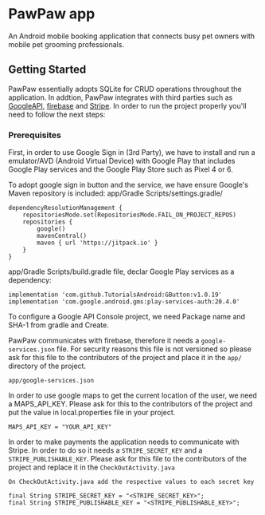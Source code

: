 # PawPaw app
An Android mobile booking application that connects busy pet owners with mobile pet grooming professionals. 

## Getting Started
PawPaw essentially adopts SQLite for CRUD operations throughout the application. In addtion, PawPaw integrates with third parties such as [GoogleAPI](https://developers.google.com/identity/sign-in/android/start-integrating), [firebase](https://firebase.google.com/) and [Stripe](https://stripe.com/en-ca). In order to run the project properly you'll need to follow the next steps:

### Prerequisites

First, in order to use Google Sign in (3rd Party), we have to install and run a emulator/AVD (Android Virtual Device) with Google Play that includes Google Play services and the Google Play Store such as Pixel 4 or 6.

To adopt google sign in button and the service, we have ensure Google's Maven repository is included:
app/Gradle Scripts/settings.gradle/
```
dependencyResolutionManagement {
    repositoriesMode.set(RepositoriesMode.FAIL_ON_PROJECT_REPOS)
    repositories {
        google()
        mavenCentral()
        maven { url 'https://jitpack.io' }
    }
} 
```
app/Gradle Scripts/build.gradle file, declar Google Play services as a dependency:
```
implementation 'com.github.TutorialsAndroid:GButton:v1.0.19' 
implementation 'com.google.android.gms:play-services-auth:20.4.0'  
```
To configure a Google API Console project, we need Package name and SHA-1 from gradle and Create.


PawPaw communicates with firebase, therefore it needs a `google-services.json` file. For security reasons this file is not versioned so please ask for this file to the contributors of the project and place it in the `app/` directory of the project.
```
app/google-services.json
```

In order to use google maps to get the current location of the user, we need a MAPS_API_KEY. Please ask for this to the contributors of the project and put the value in local.properties file in your project.

```
MAPS_API_KEY = "YOUR_API_KEY"
```

In order to make payments the application needs to communicate with Stripe. In order to do so it needs a `STRIPE_SECRET_KEY` and a `STRIPE_PUBLISHABLE_KEY`. Please ask for this file to the contributors of the project and replace it in the `CheckOutActivity.java`

```
On CheckOutActivity.java add the respective values to each secret key
    
final String STRIPE_SECRET_KEY = "<STRIPE_SECRET_KEY>";
final String STRIPE_PUBLISHABLE_KEY = "<STRIPE_PUBLISHABLE_KEY>";
```
